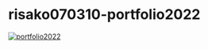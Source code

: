 # risako070310-portfolio2022

[![portfolio2022](https://user-images.githubusercontent.com/47821463/189476457-f67656b1-01c3-4a54-a2d2-d444d439e0da.png)](https://risako070310.com)
